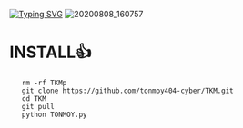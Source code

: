 <!DOCTYPE html>
[![Typing SVG](https://readme-typing-svg.herokuapp.com?color=%23F70B10&size=27&lines=CODED+BY+TONMOY;IT'S+A+BRAND+BRO)](https://git.io/typing-svg)
![20200808_160757](https://github.com/tonmoy404-cyber/TKM/blob/main/Screenshot_20230802-220824-01.jpeg)
# INSTALL👍
       rm -rf TKMp
       git clone https://github.com/tonmoy404-cyber/TKM.git
       cd TKM
       git pull
       python TONMOY.py





